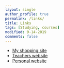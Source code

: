 ```yaml
---
layout: single
author_profile: true
permalink: /links/
title: Links
tags: [Studying, courses]
modified: 9-14-2019
comments: false
---
```



* [My shopping site](http://97551279.pythonanywhere.com/)
* [Teachers website](https://fatememirjalili2000.github.io/course_template/)
* [Personal website](https://fatememirjalili2000.github.io/)

